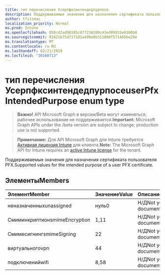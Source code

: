 ```yaml
---
title: тип перечисления Усерпфксинтендедпурпосе
description: Поддерживаемые значения для назначения сертификата пользователя PFX.
author: tfitzmac
localization_priority: Normal
ms.prod: Intune
ms.openlocfilehash: 858cd2ad98185c677236200c43ed09933e0300b8
ms.sourcegitcommit: 03421b75d717101a499e0b311890f5714056e29e
ms.translationtype: MT
ms.contentlocale: ru-RU
ms.lasthandoff: 02/21/2019
ms.locfileid: "30160713"
---
```

# <a name="userpfxintendedpurpose-enum-type"></a><span data-ttu-id="ac4e6-103">тип перечисления Усерпфксинтендедпурпосе</span><span class="sxs-lookup"><span data-stu-id="ac4e6-103">userPfxIntendedPurpose enum type</span></span>

> <span data-ttu-id="ac4e6-104">**Важно!** API Microsoft Graph в версии/Beta могут изменяться; рабочее использование не поддерживается.</span><span class="sxs-lookup"><span data-stu-id="ac4e6-104">**Important:** Microsoft Graph APIs under the /beta version are subject to change; production use is not supported.</span></span>

> <span data-ttu-id="ac4e6-105">**Примечание:** Для API Microsoft Graph для Intune требуется [Активная лицензия Intune](https://go.microsoft.com/fwlink/?linkid=839381) для клиента.</span><span class="sxs-lookup"><span data-stu-id="ac4e6-105">**Note:** The Microsoft Graph API for Intune requires an [active Intune license](https://go.microsoft.com/fwlink/?linkid=839381) for the tenant.</span></span>

<span data-ttu-id="ac4e6-106">Поддерживаемые значения для назначения сертификата пользователя PFX.</span><span class="sxs-lookup"><span data-stu-id="ac4e6-106">Supported values for the intended purpose of a user PFX certificate.</span></span>

## <a name="members"></a><span data-ttu-id="ac4e6-107">Элементы</span><span class="sxs-lookup"><span data-stu-id="ac4e6-107">Members</span></span>
|<span data-ttu-id="ac4e6-108">Элемент</span><span class="sxs-lookup"><span data-stu-id="ac4e6-108">Member</span></span>|<span data-ttu-id="ac4e6-109">Значение</span><span class="sxs-lookup"><span data-stu-id="ac4e6-109">Value</span></span>|<span data-ttu-id="ac4e6-110">Описание</span><span class="sxs-lookup"><span data-stu-id="ac4e6-110">Description</span></span>|
|:---|:---|:---|
|<span data-ttu-id="ac4e6-111">неназначенных</span><span class="sxs-lookup"><span data-stu-id="ac4e6-111">unassigned</span></span>|<span data-ttu-id="ac4e6-112">нуль</span><span class="sxs-lookup"><span data-stu-id="ac4e6-112">0</span></span>|<span data-ttu-id="ac4e6-113">Н/Д</span><span class="sxs-lookup"><span data-stu-id="ac4e6-113">Not yet documented</span></span>|
|<span data-ttu-id="ac4e6-114">Смиминкриптион</span><span class="sxs-lookup"><span data-stu-id="ac4e6-114">smimeEncryption</span></span>|<span data-ttu-id="ac4e6-115">1,1</span><span class="sxs-lookup"><span data-stu-id="ac4e6-115">1</span></span>|<span data-ttu-id="ac4e6-116">Н/Д</span><span class="sxs-lookup"><span data-stu-id="ac4e6-116">Not yet documented</span></span>|
|<span data-ttu-id="ac4e6-117">Смимесигнинг</span><span class="sxs-lookup"><span data-stu-id="ac4e6-117">smimeSigning</span></span>|<span data-ttu-id="ac4e6-118">2</span><span class="sxs-lookup"><span data-stu-id="ac4e6-118">2</span></span>|<span data-ttu-id="ac4e6-119">Н/Д</span><span class="sxs-lookup"><span data-stu-id="ac4e6-119">Not yet documented</span></span>|
|<span data-ttu-id="ac4e6-120">виртуального</span><span class="sxs-lookup"><span data-stu-id="ac4e6-120">vpn</span></span>|<span data-ttu-id="ac4e6-121">4</span><span class="sxs-lookup"><span data-stu-id="ac4e6-121">4</span></span>|<span data-ttu-id="ac4e6-122">Н/Д</span><span class="sxs-lookup"><span data-stu-id="ac4e6-122">Not yet documented</span></span>|
|<span data-ttu-id="ac4e6-123">подключений</span><span class="sxs-lookup"><span data-stu-id="ac4e6-123">wifi</span></span>|<span data-ttu-id="ac4e6-124">8,5</span><span class="sxs-lookup"><span data-stu-id="ac4e6-124">8</span></span>|<span data-ttu-id="ac4e6-125">Н/Д</span><span class="sxs-lookup"><span data-stu-id="ac4e6-125">Not yet documented</span></span>|




